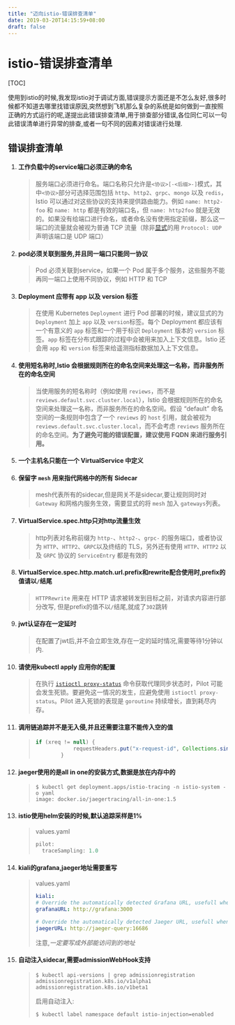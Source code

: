 ```yaml
---
title: "迈向istio-错误排查清单"
date: 2019-03-20T14:15:59+08:00
draft: false
---
```


# istio-错误排查清单

[TOC]

使用到istio的时候,我发现istio对于调试方面,错误提示方面还是不怎么友好,很多时候都不知道去哪里找错误原因,突然想到飞机那么复杂的系统是如何做到一直按照正确的方式运行的呢,遂提出此错误排查清单,用于排查部分错误,各位同仁可以一句此错误清单进行异常的排查,或者一句不同的因素对错误进行处理.

## 错误排查清单

1. #### 工作负载中的service端口必须正确的命名

   > 服务端口必须进行命名。端口名称只允许是`<协议>[-<后缀>-]`模式，其中`<协议>`部分可选择范围包括 `http`、`http2`、`grpc`、`mongo` 以及 `redis`，Istio 可以通过对这些协议的支持来提供路由能力。例如 `name: http2-foo` 和 `name: http` 都是有效的端口名，但 `name: http2foo` 就是无效的。如果没有给端口进行命名，或者命名没有使用指定前缀，那么这一端口的流量就会被视为普通 TCP 流量（除非[显式](https://kubernetes.io/docs/concepts/services-networking/service/#defining-a-service)的用 `Protocol: UDP` 声明该端口是 UDP 端口）

2. #### pod必须关联到服务,并且同一端口只能同一协议

   > Pod 必须关联到service，如果一个 Pod 属于多个服务，这些服务不能再同一端口上使用不同协议，例如 HTTP 和 TCP

3. #### **Deployment 应带有 app 以及 version 标签**

   > 在使用 Kubernetes `Deployment` 进行 Pod 部署的时候，建议显式的为 `Deployment` 加上 `app` 以及 `version`标签。每个 Deployment 都应该有一个有意义的 `app` 标签和一个用于标识 `Deployment` 版本的 `version` 标签。`app` 标签在分布式跟踪的过程中会被用来加入上下文信息。Istio 还会用 `app` 和 `version` 标签来给遥测指标数据加入上下文信息。

4. #### 使用短名称时,Istio 会根据规则所在的命名空间来处理这一名称，而非服务所在的命名空间

   > 当使用服务的短名称时（例如使用 `reviews`，而不是 `reviews.default.svc.cluster.local`），Istio 会根据规则所在的命名空间来处理这一名称，而非服务所在的命名空间。假设 “default” 命名空间的一条规则中包含了一个 `reviews` 的 `host` 引用，就会被视为 `reviews.default.svc.cluster.local`，而不会考虑 `reviews` 服务所在的命名空间。**为了避免可能的错误配置，建议使用 FQDN 来进行服务引用。**

5. #### **一个主机名只能在一个 VirtualService 中定义**

6. #### 保留字 `mesh` 用来指代网格中的所有 Sidecar

   > mesh代表所有的sidecar,但是网关不是sidecar,要让规则同时对 `Gateway` 和网格内服务生效，需要显式的将 `mesh` 加入 `gateways`列表。

7. #### VirtualService.spec.http只对http流量生效

   > http列表对名称前缀为 `http-`、`http2-`、`grpc-` 的服务端口，或者协议为 `HTTP`、`HTTP2`、`GRPC`以及终结的 TLS，另外还有使用 `HTTP`、`HTTP2` 以及 `GRPC` 协议的 `ServiceEntry` 都是有效的

8. #### VirtualService.spec.http.match.url.prefix和rewrite配合使用时,prefix的值请以`/`结尾

   > `HTTPRewrite` 用来在 HTTP 请求被转发到目标之前，对请求内容进行部分改写, 但是prefix的值不以`/`结尾,就成了`302`跳转

9. #### jwt认证存在一定延时

   > 在配置了jwt后,并不会立即生效,存在一定的延时情况,需要等待1分钟以内.

10. #### 请使用kubectl apply 应用你的配置

    > 在执行 [`istioctl proxy-status`](https://preliminary.istio.io/docs/reference/commands/istioctl/#istioctl-proxy-status) 命令获取代理同步状态时，Pilot 可能会发生死锁。要避免这一情况的发生，应避免使用 `istioctl proxy-status`。Pilot 进入死锁的表现是 `goroutine` 持续增长，直到耗尽内存。

11. #### 调用链追踪并不是无入侵,并且还需要注意不能传入空的值

    >
    >```java
    > if (xreq != null) {
    >             requestHeaders.put("x-request-id", Collections.singletonList(xreq));
    >         }
    >```

12. #### jaeger使用的是all in one的安装方式,数据是放在内存中的

    > ```shell 
    > $ kubectl get deployment.apps/istio-tracing -n istio-system -o yaml
    > image: docker.io/jaegertracing/all-in-one:1.5
    > ```

13. #### istio使用helm安装的时候,默认追踪采样是1%

    > values.yaml
    >
    > ```java
    > pilot:
    >   traceSampling: 1.0
    > ```

14. #### kiali的grafana,jaeger地址需要重写

    > values.yaml
    >
    > ```yaml
    > kiali:
    > # Override the automatically detected Grafana URL, usefull when Grafana service has no ExternalIPs
    > grafanaURL: http://grafana:3000
    > 
    > # Override the automatically detected Jaeger URL, usefull when Jaeger service has no ExternalIPs
    > jaegerURL: http://jaeger-query:16686
    > ```
    > 注意,*一定要写成外部能访问到的地址*

15. #### 自动注入sidecar,需要admissionWebHook支持

    > ```shell
    > $ kubectl api-versions | grep admissionregistration
    > admissionregistration.k8s.io/v1alpha1
    > admissionregistration.k8s.io/v1beta1
    > ```
    >
    > 启用自动注入:
    >
    > ```shell
    > $ kubectl label namespace default istio-injection=enabled
    > ```







